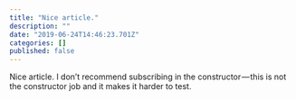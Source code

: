 ```yaml
---
title: "Nice article."
description: ""
date: "2019-06-24T14:46:23.701Z"
categories: []
published: false
---
```


Nice article. I don’t recommend subscribing in the constructor — this is not the constructor job and it makes it harder to test.
